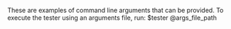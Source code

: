 These are examples of command line arguments that can be provided.
To execute the tester using an arguments file, run:
$tester @args_file_path